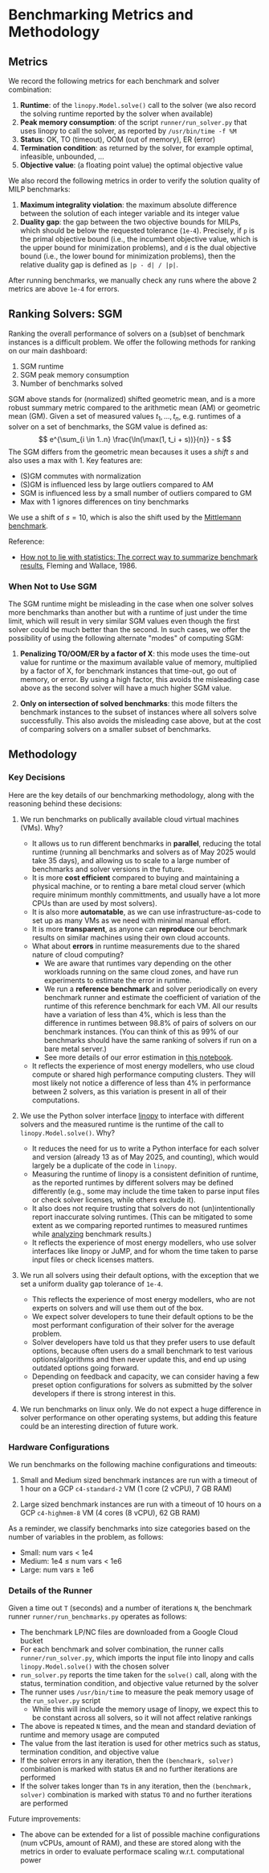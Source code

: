 # Benchmarking Metrics and Methodology

## Metrics

We record the following metrics for each benchmark and solver combination:

1. **Runtime**: of the `linopy.Model.solve()` call to the solver (we also record the solving runtime reported by the solver when available)
1. **Peak memory consumption**: of the script `runner/run_solver.py` that uses linopy to call the solver, as reported by `/usr/bin/time -f %M`
1. **Status**: OK, TO (timeout), OOM (out of memory), ER (error)
1. **Termination condition**: as returned by the solver, for example optimal, infeasible, unbounded, …
1. **Objective value**: (a floating point value) the optimal objective value

We also record the following metrics in order to verify the solution quality of MILP benchmarks:

1. **Maximum integrality violation**: the maximum absolute difference between the solution of each integer variable and its integer value
1. **Duality gap**: the gap between the two objective bounds for MILPs, which should be below the requested tolerance (`1e-4`). Precisely, if `p` is the primal objective bound (i.e., the incumbent objective value, which is the upper bound for minimization problems), and `d` is the dual objective bound (i.e., the lower bound for minimization problems), then the relative duality gap is defined as `|p - d| / |p|`.

After running benchmarks, we manually check any runs where the above 2 metrics are above `1e-4` for errors.

## Ranking Solvers: SGM

Ranking the overall performance of solvers on a (sub)set of benchmark instances is a difficult problem. We offer the following methods for ranking on our main dashboard:

1. SGM runtime
1. SGM peak memory consumption
1. Number of benchmarks solved

SGM above stands for (normalized) shifted geometric mean, and is a more robust summary metric compared to the arithmetic mean (AM) or geometric mean (GM). Given a set of measured values $t_1, \ldots, t_n$, e.g. runtimes of a solver on a set of benchmarks, the SGM value is defined as:
$$ e^{\sum_{i \in 1..n} \frac{\ln(\max(1, t_i + s))}{n}} - s $$
The SGM differs from the geometric mean becauses it uses a *shift* $s$ and also uses a max with 1. Key features are:
- (S)GM commutes with normalization
- (S)GM is influenced less by large outliers compared to AM
- SGM is influenced less by a small number of outliers compared to GM
- Max with 1 ignores differences on tiny benchmarks

We use a shift of $s = 10$, which is also the shift used by the [Mittlemann benchmark](https://plato.asu.edu/ftp/shgeom.html).

Reference:
- [How not to lie with statistics: The correct way to summarize benchmark results](https://cgi.cse.unsw.edu.au/~cs9242/18/papers/Fleming_Wallace_86.pdf), Fleming and Wallace, 1986.

### When Not to Use SGM

The SGM runtime might be misleading in the case when one solver solves more benchmarks than another but with a runtime of just under the time limit, which will result in very similar SGM values even though the first solver could be much better than the second. In such cases, we offer the possibility of using the following alternate "modes" of computing SGM:

1. **Penalizing TO/OOM/ER by a factor of X**: this mode uses the time-out value for runtime or the maximum available value of memory, multiplied by a factor of X, for benchmark instances that time-out, go out of memory, or error. By using a high factor, this avoids the misleading case above as the second solver will have a much higher SGM value.

1. **Only on intersection of solved benchmarks**: this mode filters the benchmark instances to the subset of instances where all solvers solve successfully. This also avoids the misleading case above, but at the cost of comparing solvers on a smaller subset of benchmarks.

## Methodology

### Key Decisions

Here are the key details of our benchmarking methodology, along with the reasoning behind these decisions:

1. We run benchmarks on publically available cloud virtual machines (VMs). Why?
    - It allows us to run different benchmarks in **parallel**, reducing the total runtime (running all benchmarks and solvers as of May 2025 would take 35 days), and allowing us to scale to a large number of benchmarks and solver versions in the future.
    - It is more **cost efficient** compared to buying and maintaining a physical machine, or to renting a bare metal cloud server (which require minimum monthly committments, and usually have a lot more CPUs than are used by most solvers).
    - It is also more **automatable**, as we can use infrastructure-as-code to set up as many VMs as we need with minimal manual effort.
    - It is more **transparent**, as anyone can **reproduce** our benchmark results on similar machines using their own cloud accounts.
    - What about **errors** in runtime measurements due to the shared nature of cloud computing?
        - We are aware that runtimes vary depending on the other workloads running on the same cloud zones, and have run experiments to estimate the error in runtime.
        - We run a **reference benchmark** and solver periodically on every benchmark runner and estimate the coefficient of variation of the runtime of this reference benchmark for each VM. All our results have a variation of less than 4%, which is less than the difference in runtimes between 98.8% of pairs of solvers on our benchmark instances. (You can think of this as 99% of our benchmarks should have the same ranking of solvers if run on a bare metal server.)
        - See more details of our error estimation in [this notebook](TODO).
    - It reflects the experience of most energy modellers, who use cloud compute or shared high performance computing clusters. They will most likely not notice a difference of less than 4% in performance between 2 solvers, as this variation is present in all of their computations.

1. We use the Python solver interface [linopy](https://github.com/PyPSA/linopy) to interface with different solvers and the measured runtime is the runtime of the call to `linopy.Model.solve()`. Why?
    - It reduces the need for us to write a Python interface for each solver and version (already 13 as of May 2025, and counting), which would largely be a duplicate of the code in `linopy`.
    - Measuring the runtime of linopy is a consistent definition of runtime, as the reported runtimes by different solvers may be defined differently (e.g., some may include the time taken to parse input files or check solver licenses, while others exclude it).
    - It also does not require trusting that solvers do not (un)intentionally report inaccurate solving runtimes. (This can be mitigated to some extent as we comparing reported runtimes to measured runtimes while [analyzing](TODO) benchmark results.)
    - It reflects the experience of most energy modellers, who use solver interfaces like linopy or JuMP, and for whom the time taken to parse input files or check licenses matters.

1. We run all solvers using their default options, with the exception that we set a uniform duality gap tolerance of `1e-4`.
    - This reflects the experience of most energy modellers, who are not experts on solvers and will use them out of the box.
    - We expect solver developers to tune their default options to be the most performant configuration of their solver for the average problem.
    - Solver developers have told us that they prefer users to use default options, because often users do a small benchmark to test various options/algorithms and then never update this, and end up using outdated options going forward.
    - Depending on feedback and capacity, we can consider having a few preset option configurations for solvers as submitted by the solver developers if there is strong interest in this.

1. We run benchmarks on linux only. We do not expect a huge difference in solver performance on other operating systems, but adding this feature could be an interesting direction of future work.

### Hardware Configurations

We run benchmarks on the following machine configurations and timeouts:

1. Small and Medium sized benchmark instances are run with a timeout of 1 hour on a GCP `c4-standard-2` VM (1 core (2 vCPU), 7 GB RAM)

1. Large sized benchmark instances are run with a timeout of 10 hours on a GCP `c4-highmem-8` VM (4 cores (8 vCPU), 62 GB RAM)

As a reminder, we classify benchmarks into size categories based on the number of variables in the problem, as follows:

- Small: num vars < 1e4
- Medium: 1e4 ≤ num vars < 1e6
- Large: num vars ≥ 1e6

### Details of the Runner

Given a time out `T` (seconds) and a number of iterations `N`, the benchmark runner `runner/run_benchmarks.py` operates as follows:

- The benchmark LP/NC files are downloaded from a Google Cloud bucket
- For each benchmark and solver combination, the runner calls `runner/run_solver.py`, which imports the input file into linopy and calls `linopy.Model.solve()` with the chosen solver
- `run_solver.py` reports the time taken for the `solve()` call, along with the status, termination condition, and objective value returned by the solver
- The runner uses `/usr/bin/time` to measure the peak memory usage of the `run_solver.py` script
    - While this will include the memory usage of linopy, we expect this to be constant across all solvers, so it will not affect relative rankings
- The above is repeated `N` times, and the mean and standard deviation of runtime and memory usage are computed
- The value from the last iteration is used for other metrics such as status, termination condition, and objective value
- If the solver errors in any iteration, then the `(benchmark, solver)` combination is marked with status `ER` and no further iterations are performed
- If the solver takes longer than `T`s in any iteration, then the `(benchmark, solver)` combination is marked with status `TO` and no further iterations are performed

Future improvements:

- The above can be extended for a list of possible machine configurations (num vCPUs, amount of RAM), and these are stored along with the metrics in order to evaluate performace scaling w.r.t. computational power

